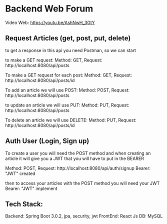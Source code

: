 # Backend Web Forum

Video Web:
https://youtu.be/AshNwH_3GtY

## Request Articles (get, post, put, delete)

to get a response in this api you need Postman, so we can start

to make a GET request:
Method: GET, Request: http://localhost:8080/api/posts

To make a GET request for each post:
Method: GET, Request: http://localhost:8080/api/posts/id

To add an article we will use POST:
Method: POST, Request: http://localhost:8080/api/posts

to update an article we will use PUT:
Method: PUT, Request: http://localhost:8080/api/posts

To delete an article we will use DELETE:
Method: PUT, Request: http://localhost:8080/api/posts/id

## Auth User (Login, Sign up)

To create a user you will need the POST method and when creating an article it will 
give you a JWT that you will have to put in the BEARER

Method: POST, Request: http://localhost:8080/api/auth/signup
    Bearer: "JWT" created

then to access your articles with the POST method you will need your JWT
    Bearer: "JWT" implement
    
## Tech Stack:
Backend:
Spring Boot 3.0.2, jpa, security, jwt
FrontEnd:
React Js
DB:
MySQL

